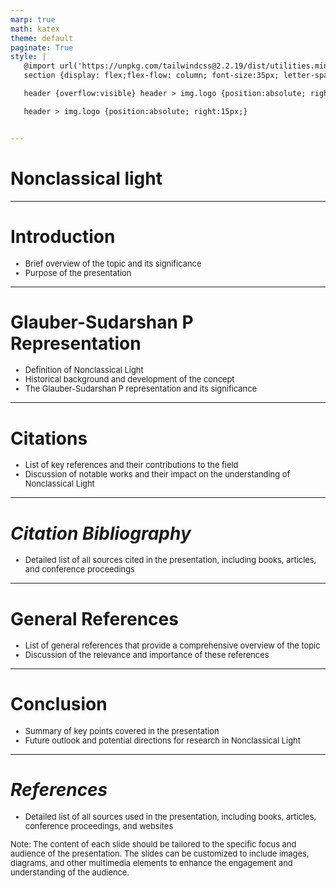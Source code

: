 ```yaml
---
marp: true
math: katex
theme: default
paginate: True
style: |
   @import url('https://unpkg.com/tailwindcss@2.2.19/dist/utilities.min.css');
   section {display: flex;flex-flow: column; font-size:35px; letter-spacing:1.4px;}

   header {overflow:visible} header > img.logo {position:absolute; right:15px;}

   header > img.logo {position:absolute; right:15px;}


---
```

<!-- backgroundColor: white -->
<!-- _class: lead -->

 # Nonclassical light

---
<style scoped>p,li {font-size:0.92em}</style>

 # **Introduction**
- Brief overview of the topic and its significance
- Purpose of the presentation


---
<style scoped>p,li {font-size:0.88em}</style>

 # Glauber-Sudarshan P Representation

- Definition of Nonclassical Light
- Historical background and development of the concept
- The Glauber-Sudarshan P representation and its significance

---
<style scoped>p,li {font-size:0.92em}</style>

 # **Citations**
- List of key references and their contributions to the field
- Discussion of notable works and their impact on the understanding of Nonclassical Light


---
<style scoped>p,li {font-size:0.96em}</style>

 # _Citation Bibliography_
- Detailed list of all sources cited in the presentation, including books, articles, and conference proceedings


---
<style scoped>p,li {font-size:0.92em}</style>

 # General References
- List of general references that provide a comprehensive overview of the topic
- Discussion of the relevance and importance of these references


---
<style scoped>p,li {font-size:0.92em}</style>

 # Conclusion

- Summary of key points covered in the presentation
- Future outlook and potential directions for research in Nonclassical Light

---
<style scoped>p,li {font-size:0.92em}</style>

 # _References_
- Detailed list of all sources used in the presentation, including books, articles, conference proceedings, and websites

Note: The content of each slide should be tailored to the specific focus and audience of the presentation. The slides can be customized to include images, diagrams, and other multimedia elements to enhance the engagement and understanding of the audience.
